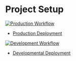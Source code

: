 # Project Setup


[![Production Workflow](https://github.com/ounmuhammad32/flask_auth/actions/workflows/prod.yml/badge.svg)](https://github.com/ounmuhammad32/flask_auth/actions/workflows/prod.yml)

* [Production Deployment](https://oun-flaskauth.herokuapp.com/)


[![Development Workflow](https://github.com/ounmuhammad32/flask_auth/actions/workflows/dev.yml/badge.svg)](https://github.com/ounmuhammad32/flask_auth/actions/workflows/dev.yml)

* [Developmental Deployment](https://oun-flaskauth.herokuapp.com/)



